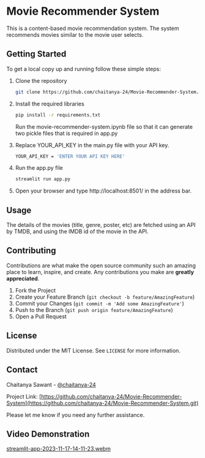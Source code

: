 # Movie Recommender System
This is a content-based movie recommendation system. The system recommends movies similar to the movie user selects. 

## Getting Started

To get a local copy up and running follow these simple steps:

1. Clone the repository
   ```sh
   git clone https://github.com/chaitanya-24/Movie-Recommender-System.git
   ```
   
2. Install the required libraries
   ```sh
   pip install -r requirements.txt
   ```
   Run the movie-recommender-system.ipynb file so that it can generate two pickle files that is required in app.py

3. Replace YOUR_API_KEY in the main.py file with your API key. 
   ```sh
   YOUR_API_KEY = 'ENTER YOUR API KEY HERE'
   ```
4. Run the app.py file
   ```sh
   streamlit run app.py
   ```
5. Open your browser and type http://localhost:8501/ in the address bar.

## Usage

The details of the movies (title, genre, poster, etc) are fetched using an API by TMDB, and using the IMDB id of the movie in the API. 

## Contributing

Contributions are what make the open source community such an amazing place to learn, inspire, and create. Any contributions you make are **greatly appreciated**.

1. Fork the Project
2. Create your Feature Branch (`git checkout -b feature/AmazingFeature`)
3. Commit your Changes (`git commit -m 'Add some AmazingFeature'`)
4. Push to the Branch (`git push origin feature/AmazingFeature`)
5. Open a Pull Request

## License

Distributed under the MIT License. See `LICENSE` for more information.

## Contact

Chaitanya Sawant - [@chaitanya-24](https://github.com/chaitanya-24)

Project Link: [https://github.com/chaitanya-24/Movie-Recommender-System](https://github.com/chaitanya-24/Movie-Recommender-System.git)

Please let me know if you need any further assistance.

## Video Demonstration
[streamlit-app-2023-11-17-14-11-23.webm](https://github.com/chaitanya-24/Movie-Recommender-System/assets/62403348/d55102e1-f7f1-477d-a19a-542e9b6bd3e8)
